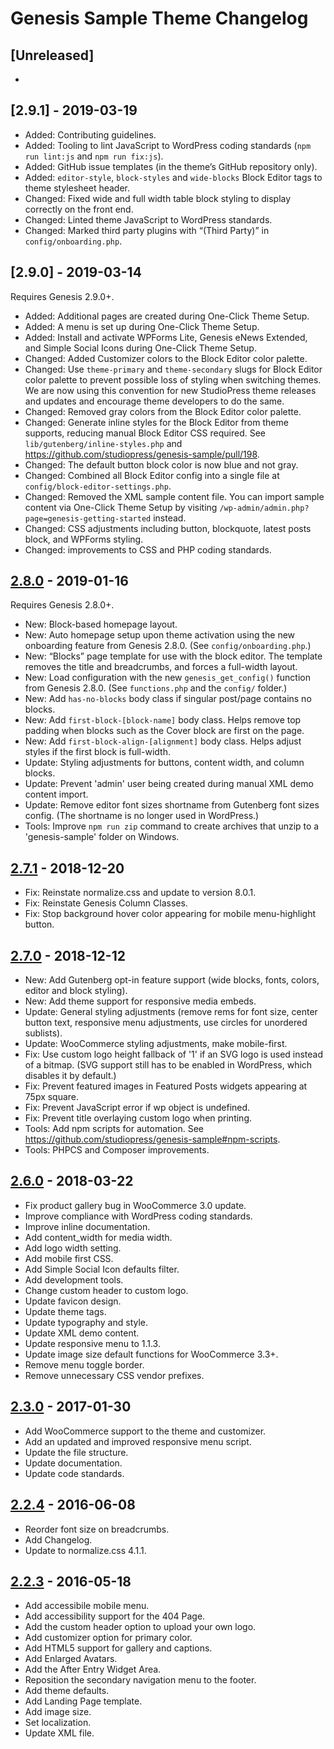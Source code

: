 # Genesis Sample Theme Changelog

## [Unreleased]
*

## [2.9.1] - 2019-03-19
* Added: Contributing guidelines.
* Added: Tooling to lint JavaScript to WordPress coding standards (`npm run lint:js` and `npm run fix:js`).
* Added: GitHub issue templates (in the theme’s GitHub repository only).
* Added: `editor-style`, `block-styles` and `wide-blocks` Block Editor tags to theme stylesheet header.
* Changed: Fixed wide and full width table block styling to display correctly on the front end.
* Changed: Linted theme JavaScript to WordPress standards.
* Changed: Marked third party plugins with “(Third Party)” in `config/onboarding.php`.

## [2.9.0] - 2019-03-14
Requires Genesis 2.9.0+.

* Added: Additional pages are created during One-Click Theme Setup.
* Added: A menu is set up during One-Click Theme Setup.
* Added: Install and activate WPForms Lite, Genesis eNews Extended, and Simple Social Icons during One-Click Theme Setup.
* Changed: Added Customizer colors to the Block Editor color palette.
* Changed: Use `theme-primary` and `theme-secondary` slugs for Block Editor color palette to prevent possible loss of styling when switching themes. We are now using this convention for new StudioPress theme releases and updates and encourage theme developers to do the same.
* Changed: Removed gray colors from the Block Editor color palette.
* Changed: Generate inline styles for the Block Editor from theme supports, reducing manual Block Editor CSS required. See `lib/gutenberg/inline-styles.php` and https://github.com/studiopress/genesis-sample/pull/198.
* Changed: The default button block color is now blue and not gray.
* Changed: Combined all Block Editor config into a single file at `config/block-editor-settings.php`.
* Changed: Removed the XML sample content file. You can import sample content via One-Click Theme Setup by visiting `/wp-admin/admin.php?page=genesis-getting-started` instead.
* Changed: CSS adjustments including button, blockquote, latest posts block, and WPForms styling.
* Changed: improvements to CSS and PHP coding standards.

## [2.8.0] - 2019-01-16
Requires Genesis 2.8.0+.

* New: Block-based homepage layout.
* New: Auto homepage setup upon theme activation using the new onboarding feature from Genesis 2.8.0. (See `config/onboarding.php`.)
* New: “Blocks” page template for use with the block editor. The template removes the title and breadcrumbs, and forces a full-width layout.
* New: Load configuration with the new `genesis_get_config()` function from Genesis 2.8.0. (See `functions.php` and the `config/` folder.)
* New: Add `has-no-blocks` body class if singular post/page contains no blocks.
* New: Add `first-block-[block-name]` body class. Helps remove top padding when blocks such as the Cover block are first on the page.
* New: Add `first-block-align-[alignment]` body class. Helps adjust styles if the first block is full-width.
* Update: Styling adjustments for buttons, content width, and column blocks.
* Update: Prevent 'admin' user being created during manual XML demo content import.
* Update: Remove editor font sizes shortname from Gutenberg font sizes config. (The shortname is no longer used in WordPress.)
* Tools: Improve `npm run zip` command to create archives that unzip to a 'genesis-sample' folder on Windows.

## [2.7.1] - 2018-12-20
* Fix: Reinstate normalize.css and update to version 8.0.1.
* Fix: Reinstate Genesis Column Classes.
* Fix: Stop background hover color appearing for mobile menu-highlight button.

## [2.7.0] - 2018-12-12
* New: Add Gutenberg opt-in feature support (wide blocks, fonts, colors, editor and block styling).
* New: Add theme support for responsive media embeds.
* Update: General styling adjustments (remove rems for font size, center button text, responsive menu adjustments, use circles for unordered sublists).
* Update: WooCommerce styling adjustments, make mobile-first.
* Fix: Use custom logo height fallback of '1' if an SVG logo is used instead of a bitmap. (SVG support still has to be enabled in WordPress, which disables it by default.)
* Fix: Prevent featured images in Featured Posts widgets appearing at 75px square.
* Fix: Prevent JavaScript error if wp object is undefined.
* Fix: Prevent title overlaying custom logo when printing.
* Tools: Add npm scripts for automation. See https://github.com/studiopress/genesis-sample#npm-scripts.
* Tools: PHPCS and Composer improvements.

## [2.6.0] - 2018-03-22
* Fix product gallery bug in WooCommerce 3.0 update.
* Improve compliance with WordPress coding standards.
* Improve inline documentation.
* Add content_width for media width.
* Add logo width setting.
* Add mobile first CSS.
* Add Simple Social Icon defaults filter.
* Add development tools.
* Change custom header to custom logo.
* Update favicon design.
* Update theme tags.
* Update typography and style.
* Update XML demo content.
* Update responsive menu to 1.1.3.
* Update image size default functions for WooCommerce 3.3+.
* Remove menu toggle border.
* Remove unnecessary CSS vendor prefixes.

## [2.3.0] - 2017-01-30
* Add WooCommerce support to the theme and customizer.
* Add an updated and improved responsive menu script.
* Update the file structure.
* Update documentation.
* Update code standards.

## [2.2.4] - 2016-06-08
* Reorder font size on breadcrumbs.
* Add Changelog.
* Update to normalize.css 4.1.1.

## [2.2.3] - 2016-05-18
* Add accessibile mobile menu.
* Add accessibility support for the 404 Page.
* Add the custom header option to upload your own logo.
* Add customizer option for primary color.
* Add HTML5 support for gallery and captions.
* Add Enlarged Avatars.
* Add the After Entry Widget Area.
* Reposition the secondary navigation menu to the footer.
* Add theme defaults.
* Add Landing Page template.
* Add image size.
* Set localization.
* Update XML file.

[2.8.0]: https://github.com/copyblogger/genesis-sample/compare/2.7.1...2.8.0
[2.7.1]: https://github.com/copyblogger/genesis-sample/compare/2.7.0...2.7.1
[2.7.0]: https://github.com/copyblogger/genesis-sample/compare/2.6.0...2.7.0
[2.6.0]: https://github.com/copyblogger/genesis-sample/compare/2.3.0...2.6.0
[2.3.0]: https://github.com/copyblogger/genesis-sample/compare/2.2.4...2.3.0
[2.2.4]: https://github.com/copyblogger/genesis-sample/compare/2.2.3...2.2.4
[2.2.3]: https://github.com/copyblogger/genesis-sample/compare/014deb3689323b7bbd4ddbfff4f5f9279a38f741...2.2.3
